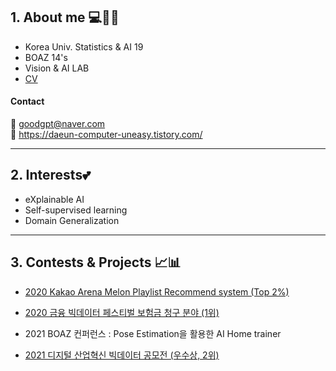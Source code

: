 ## **1. About me 💻👩🏻** 
- Korea Univ. Statistics & AI 19
- BOAZ 14's 
- Vision & AI LAB 
- [CV](https://github.com/daeunni/daeunni/files/6912552/CV.0725.pdf)

#### Contact 
📩 goodgpt@naver.com        
📃 https://daeun-computer-uneasy.tistory.com/


-----

## **2. Interests💕** 
- eXplainable AI
- Self-supervised learning
- Domain Generalization
----- 

## **3. Contests & Projects 📈📊** 
- [ 2020 Kakao Arena Melon Playlist Recommend system (Top 2%) ](https://github.com/daeunni/kakao-arena)

- [ 2020 금융 빅데이터 페스티벌 보험금 청구 분야 (1위) ](https://github.com/daeunni/Insurance-contest)

- 2021 BOAZ 컨퍼런스 : Pose Estimation을 활용한 AI Home trainer

- [ 2021 디지털 산업혁신 빅데이터 공모전 (우수상, 2위) ](https://github.com/daeunni/KED_Project)

<!--
**daeunni/daeunni** is a ✨ _special_ ✨ repository because its `README.md` (this file) appears on your GitHub profile.

Here are some ideas to get you started:

- 🔭 I’m currently working on ...
- 🌱 I’m currently learning ...
- 👯 I’m looking to collaborate on ...
- 🤔 I’m looking for help with ...
- 💬 Ask me about ...
- 📫 How to reach me: ...
- 😄 Pronouns: ...
- ⚡ Fun fact: ...
-->
